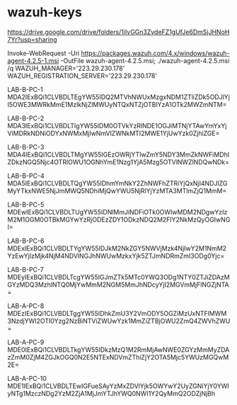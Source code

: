 # wazuh-keys
https://drive.google.com/drive/folders/1iIvGGn3ZvdeFZ1gUfJe6DmSjJHNoH7Yr?usp=sharing


Invoke-WebRequest -Uri https://packages.wazuh.com/4.x/windows/wazuh-agent-4.2.5-1.msi -OutFile wazuh-agent-4.2.5.msi; ./wazuh-agent-4.2.5.msi /q WAZUH_MANAGER='223.29.230.178' WAZUH_REGISTRATION_SERVER='223.29.230.178' 



LAB-B-PC-1
MDA2IExBQi1CLVBDLTEgYW55IDQ2MTVhNWUxMzgxNDM1ZTliZDk5ODJlYjI5OWE3MWRkMmE1MzlkNjZlMWUyNTQxNTZjOTBlYzA1OTk2MWZmNTM=

LAB-B-PC-2
MDA3IExBQi1CLVBDLTIgYW55IDM0OTVkYzRlNDE1OGJiMTNjYTAwYmYxYjViMDRkNDNiODYxNWMxMjIwNmVlZWNkMTI2MWE1YjUwYzk0ZjhiZGE=

LAB-B-PC-3
MDA4IExBQi1CLVBDLTMgYW55IGEzOWRjYTIwZmY5NDY3MmZkNWFiMDhlZDkzNGQ5Njc4OTRlOWU1OGNhYmE1Nzg1YjA5Mzg5OTVlNWZlNDQwNDk=

LAB-B-PC-4
MDA5IExBQi1CLVBDLTQgYW55IDhmYmNkY2ZhNWFhZTRiYjQxNjI4NDJlZGMyYTkxNWE5NjJmMWQ5NDhiMjQwYWU5NjRlYjYzMTA3MTlmZjQ1MmM=

LAB-B-PC-5
MDEwIExBQi1CLVBDLTUgYW55IDNlMmJiNDFiOTk0OWIwMDM2NDgwYzIzM2M1OGM0OTBkMGYwYzRjODEzZDY1ODkzNDQ2M2FlY2NkMzQyOGIwNGI=

LAB-B-PC-6
MDExIExBQi1CLVBDLTYgYW55IDJkM2NkZGY5NWVjMzk4NjIwY2M1NmM2YzEwYjIzMjk4NjM4NDVlNGJhNWUwMzkxYjk5ZTJmNDRmZmI3ODg0Yjc=

LAB-B-PC-7
MDEyIExBQi1CLVBDLTcgYW55IGJmZTk5MTc0YWQ3ODg1NTY0ZTJiZDAzMGYzMDQ3MzhlNTQ0MjYwMmM2NGM5MmJhNDcyYjI2MGVmMjFlNGZjNTA=

LAB-A-PC-8
MDEzIExBQi1CLVBDLTggYW55IDhkZmU3Y2VmODY5OGZiMzUxNTFlMWM3NzdjYWI2OTI0Yzg2NzBiNTViZWUwYzk1MmZiZTBjOWU2ZmQ4ZWVhZWU=

LAB-A-PC-9
MDE0IExBQi1CLVBDLTkgYW55IDkzMzQ1M2RmMjAwNWE0ZGYzMmMyZDAzZmM0ZjM4ZGJkOGQ0N2E5NTExNDVmZThiZjY2OTA5Mjc5YWUzMGQwM2E=

LAB-A-PC-10
MDE1IExBQi1CLVBDLTEwIGFueSAyYzMxZDVlYjk5OWYwY2UyZGNiYjY0YWIyNTg1MzczNDg2YzM2ZjA1MjJmYTJhYWQ0NWI1Y2QyMmQ2ODZjNjBh




